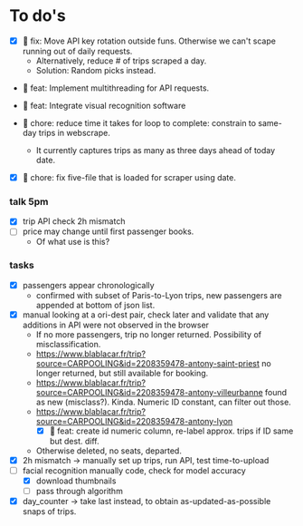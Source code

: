 # To do's

- [x] :wrench: fix: Move API key rotation outside funs. Otherwise we can't scape running out of daily requests.
	- Alternatively, reduce # of trips scraped a day.
	- Solution: Random picks instead.
- :construction: feat: Implement multithreading for API requests.
- :construction: feat: Integrate visual recognition software

- :apple: chore: reduce time it takes for loop to complete: constrain to same-day trips in webscrape. 
	- It currently captures trips as many as three days ahead of today date.

- [x] :apple: chore: fix five-file that is loaded for scraper using date. 


### talk 5pm
- [x] trip API check 2h mismatch
- [ ] price may change until first passenger books. 
	- Of what use is this?

### tasks
- [x] passengers appear chronologically
	- confirmed with subset of Paris-to-Lyon trips, new passengers are appended at bottom of json list. 
- [x] manual looking at a ori-dest pair, check later and validate that any additions in API were not observed in the browser
	- If no more passengers, trip no longer returned. Possibility of misclassification. 
	- https://www.blablacar.fr/trip?source=CARPOOLING&id=2208359478-antony-saint-priest no longer returned, but still available for booking.
	- https://www.blablacar.fr/trip?source=CARPOOLING&id=2208359478-antony-villeurbanne found as new (misclass?). Kinda. Numeric ID constant, can filter out those. 
	- https://www.blablacar.fr/trip?source=CARPOOLING&id=2208359478-antony-lyon
		- [x] :construction: feat: create id numeric column, re-label approx. trips if ID same but dest. diff. 
	- Otherwise deleted, no seats, departed.
- [x] 2h mismatch → manually set up trips, run API, test time-to-upload
- [ ] facial recognition manually code, check for model accuracy
	- [x] download thumbnails
	- [ ] pass through algorithm
- [x] day_counter → take last instead, to obtain as-updated-as-possible snaps of trips. 
